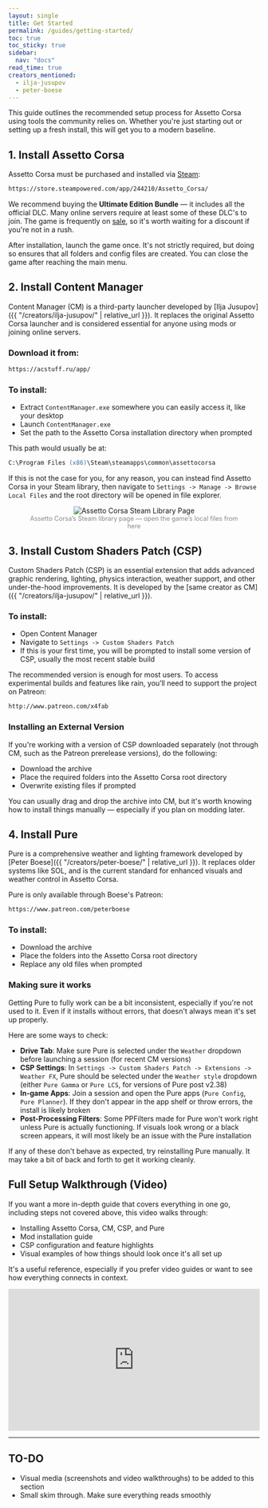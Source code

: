 ```yaml
---
layout: single
title: Get Started
permalink: /guides/getting-started/
toc: true
toc_sticky: true
sidebar:
  nav: "docs"
read_time: true
creators_mentioned:
  - ilja-jusupov
  - peter-boese
---
```


This guide outlines the recommended setup process for Assetto Corsa using tools the community relies on. Whether you're just starting out or setting up a fresh install, this will get you to a modern baseline.

## 1. Install Assetto Corsa

Assetto Corsa must be purchased and installed via [Steam](https://store.steampowered.com/):

```txt
https://store.steampowered.com/app/244210/Assetto_Corsa/
```

We recommend buying the **Ultimate Edition Bundle** — it includes all the official DLC. Many online servers require at least some of these DLC's to join. The game is frequently on [sale](https://steamdb.info/app/244210/), so it's worth waiting for a discount if you're not in a rush.

After installation, launch the game once. It's not strictly required, but doing so ensures that all folders and config files are created. You can close the game after reaching the main menu.

## 2. Install Content Manager

<!-- TODO: ADD REFERENCES TO ILJA'S CREATOR PROFILE FOR THIS SECTION -->

Content Manager (CM) is a third-party launcher developed by [Ilja Jusupov]({{ "/creators/ilja-jusupov/" | relative_url }}). It replaces the original Assetto Corsa launcher and is considered essential for anyone using mods or joining online servers.

### Download it from:

```txt
https://acstuff.ru/app/
```

### To install:

- Extract `ContentManager.exe` somewhere you can easily access it, like your desktop
- Launch `ContentManager.exe`
- Set the path to the Assetto Corsa installation directory when prompted

This path would usually be at:

```ps
C:\Program Files (x86)\Steam\steamapps\common\assettocorsa
```

If this is not the case for you, for any reason, you can instead find Assetto Corsa in your Steam library, then navigate to `Settings -> Manage -> Browse Local Files` and the root directory will be opened in file explorer.

<figure style="text-align: center; margin-bottom: 1.5em;">
<img 
    src="{{ 'assets/images/ac_steam_library.png' | relative_url }}" 
    alt="Assetto Corsa Steam Library Page" 
    style="max-width: 100%; height: auto;">
<figcaption 
    style="color: #888; font-size: 0.9em;">Assetto Corsa’s Steam library page — open the game’s local files from here
</figcaption>
</figure>

## 3. Install Custom Shaders Patch (CSP)

Custom Shaders Patch (CSP) is an essential extension that adds advanced graphic rendering, lighting, physics interaction, weather support, and other under-the-hood improvements. It is developed by the [same creator as CM]({{ "/creators/ilja-jusupov/" | relative_url }}).

### To install:

- Open Content Manager
- Navigate to `Settings -> Custom Shaders Patch`
- If this is your first time, you will be prompted to install some version of CSP, usually the most recent stable build

The recommended version is enough for most users. To access experimental builds and features like rain, you’ll need to support the project on Patreon:

```txt
http://www.patreon.com/x4fab
```

### Installing an External Version

If you're working with a version of CSP downloaded separately (not through CM, such as the Patreon prerelease versions), do the following:

- Download the archive
- Place the required folders into the Assetto Corsa root directory
- Overwrite existing files if prompted

You can usually drag and drop the archive into CM, but it's worth knowing how to install things manually — especially if you plan on modding later.

## 4. Install Pure

<!-- TODO: ADD REFERENCES TO PETER'S CREATOR PROFILE FOR THIS SECTION -->

Pure is a comprehensive weather and lighting framework developed by [Peter Boese]({{ "/creators/peter-boese/" | relative_url }}). It replaces older systems like SOL, and is the current standard for enhanced visuals and weather control in Assetto Corsa.

Pure is only available through Boese's Patreon:

```txt
https://www.patreon.com/peterboese
```

### To install:

- Download the archive
- Place the folders into the Assetto Corsa root directory
- Replace any old files when prompted

### Making sure it works

Getting Pure to fully work can be a bit inconsistent, especially if you're not used to it. Even if it installs without errors, that doesn't always mean it's set up properly.

Here are some ways to check:

<!-- !!: for CM versions post v0..34.34 or whatever -->

- **Drive Tab**: Make sure Pure is selected under the `Weather` dropdown before launching a session (for recent CM versions)
- **CSP Settings**: In `Settings -> Custom Shaders Patch -> Extensions -> Weather FX`, Pure should be selected under the `Weather style` dropdown (either `Pure Gamma` or `Pure LCS`, for versions of Pure post v2.38) <!-- MAKE SURE THIS IS RIGHT -->
- **In-game Apps**: Join a session and open the Pure apps (`Pure Config`, `Pure Planner`). If they don't appear in the app shelf or throw errors, the install is likely broken
- **Post-Processing Filters**: Some PPFilters made for Pure won't work right unless Pure is actually functioning. If visuals look wrong or a black screen appears, it will most likely be an issue with the Pure installation

If any of these don't behave as expected, try reinstalling Pure manually. It may take a bit of back and forth to get it working cleanly.

<!-- TODO: FINISH THIS -->
<!-- TODO: ADD PICTURES, VIDEO, MEDIA -->

## Full Setup Walkthrough (Video)

If you want a more in-depth guide that covers everything in one go, including steps not covered above, this video walks through:

- Installing Assetto Corsa, CM, CSP, and Pure
- Mod installation guide
- CSP configuration and feature highlights
- Visual examples of how things should look once it's all set up

It's a useful reference, especially if you prefer video guides or want to see how everything connects in context.

<div style="position: relative; width: 100%; padding-bottom: 56.25%; margin-bottom:1em; height: 0">
<iframe 
    src="https://www.youtube.com/embed/eour5cDFF84"
    title="Assetto Corsa: FULL Guide" 
    frameborder="0" 
    allowfullscreen
    style="position: absolute; top: 0; left: 0; width: 100%; height: 100%;">
</iframe>
</div>

---

## TO-DO

- Visual media (screenshots and video walkthroughs) to be added to this section
- Small skim through. Make sure everything reads smoothly
